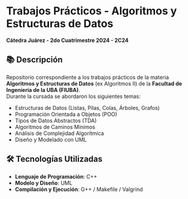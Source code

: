 # Trabajos Prácticos - Algoritmos y Estructuras de Datos  
**Cátedra Juárez - 2do Cuatrimestre 2024 - 2C24**

## 📚 Descripción

Repositorio correspondiente a los trabajos prácticos de la materia **Algoritmos y Estructuras de Datos** (ex Algoritmos II) de la **Facultad de Ingeniería de la UBA (FIUBA)**.  
Durante la cursada se abordaron los siguientes temas:

- Estructuras de Datos (Listas, Pilas, Colas, Árboles, Grafos)
- Programación Orientada a Objetos (POO)
- Tipos de Datos Abstractos (TDA)
- Algoritmos de Caminos Mínimos
- Análisis de Complejidad Algorítmica
- Diseño y Modelado con UML

## 🛠️ Tecnologías Utilizadas

- **Lenguaje de Programación**: C++
- **Modelo y Diseño**: UML
- **Compilación y Ejecución**: G++ / Makefile / Valgrind
